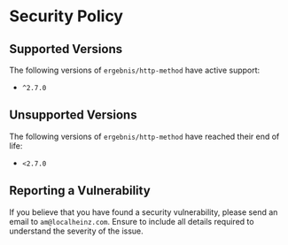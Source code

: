 # Security Policy

## Supported Versions

The following versions of `ergebnis/http-method` have active support:

- `^2.7.0`

## Unsupported Versions

The following versions of `ergebnis/http-method` have reached their end of life:

- `<2.7.0`

## Reporting a Vulnerability

If you believe that you have found a security vulnerability, please send an email to `am@localheinz.com`. Ensure to include all details required to understand the severity of the issue.
